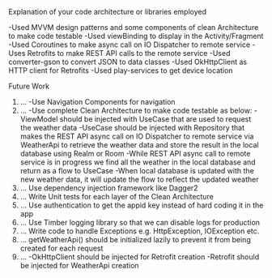 Explanation of your code architecture or libraries employed

-Used MVVM design patterns and some components of clean Architecture to make code testable
-Used viewBinding to display in the Activity/Fragment
-Used Coroutines to make async call on IO Dispatcher to remote service
-Uses Retrofits to make REST API calls to the remote service
-Used converter-gson to convert JSON to data classes
-Used OkHttpClient as HTTP client for Retrofits
-Used play-services to get device location

Future Work
1. ...
-Use Navigation Components for navigation
2. ...
-Use complete Clean Architecture to make code testable as below:
-ViewModel should be injected with UseCase that are used to request the weather data
-UseCase should be injected with Repository that makes the REST API async call on IO Dispatcher to
remote service via WeatherApi to retrieve the weather data and store the result in the local database using Realm or Room
-While REST API async call to remote service is in progress we find all the weather in the local database
and return as a flow to UseCase
-When local database is updated with the new weather data, it will update the flow to reflect the updated weather
3. ...
Use dependency injection framework like Dagger2
4. ...
Write Unit tests for each layer of the Clean Architecture
5. ...
Use authentication to get the appid key instead of hard coding it in the app
6. ...
Use Timber logging library so that we can disable logs for production
7. ...
Write code to handle Exceptions e.g. HttpException, IOException etc.
8. ...
getWeatherApi() should be initialized lazily to prevent it from being created for each request
9. ...
-OkHttpClient should be injected for Retrofit creation
-Retrofit should be injected for WeatherApi creation

